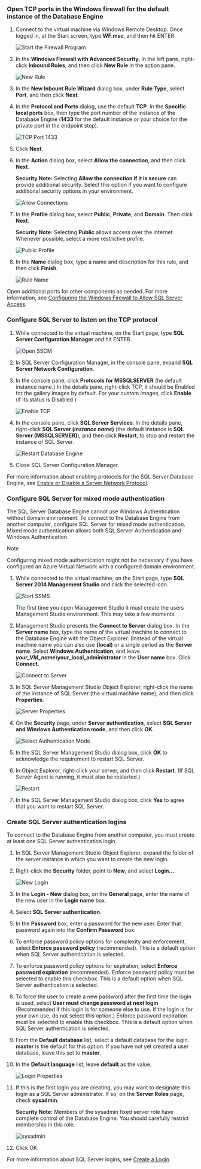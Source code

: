 ### Open TCP ports in the Windows firewall for the default instance of the Database Engine
1. Connect to the virtual machine via Windows Remote Desktop. Once logged in, at the Start screen, type **WF.msc**, and then hit ENTER. 

    ![Start the Firewall Program](./media/virtual-machines-sql-server-connection-steps/12Open-WF.png)

2. In the **Windows Firewall with Advanced Security**, in the left pane, right-click **Inbound Rules**, and then click **New Rule** in the action pane.

    ![New Rule](./media/virtual-machines-sql-server-connection-steps/13New-FW-Rule.png)

3. In the **New Inbount Rule Wizard** dialog box, under **Rule Type**, select **Port**, and then click **Next**.

4. In the **Protocol and Ports** dialog, use the default **TCP**. In the **Specific local ports** box, then type the port number of the instance of the Database Engine (**1433** for the default instance or your choice for the private port in the endpoint step). 

    ![TCP Port 1433](./media/virtual-machines-sql-server-connection-steps/14Port-1433.png)

5. Click **Next**.

6. In the **Action** dialog box, select **Allow the connection**, and then click **Next**.

    **Security Note:** Selecting **Allow the connection if it is secure** can provide additional security. Select this option if you want to configure additional security options in your environment.

    ![Allow Connections](./media/virtual-machines-sql-server-connection-steps/15Allow-Connection.png)

7. In the **Profile** dialog box, select **Public**, **Private**, and **Domain**. Then click **Next**. 

    **Security Note:**  Selecting **Public** allows access over the internet. Whenever possible, select a more restrictive profile.

    ![Public Profile](./media/virtual-machines-sql-server-connection-steps/16Public-Private-Domain-Profile.png)

8. In the **Name** dialog box, type a name and description for this rule, and then click **Finish**.

    ![Rule Name](./media/virtual-machines-sql-server-connection-steps/17Rule-Name.png)


Open additional ports for other components as needed. For more information, see [Configuring the Windows Firewall to Allow SQL Server Access](http://msdn.microsoft.com/library/cc646023.aspx).

### Configure SQL Server to listen on the TCP protocol
1. While connected to the virtual machine, on the Start page, type **SQL Server Configuration Manager** and hit ENTER.

    ![Open SSCM](./media/virtual-machines-sql-server-connection-steps/9Click-SSCM.png)

2. In SQL Server Configuration Manager, in the console pane, expand **SQL Server Network Configuration**.

3. In the console pane, click **Protocols for MSSQLSERVER** (he default instance name.) In the details pane, right-click TCP, it should be Enabled for the gallery images by default. For your custom images, click **Enable** (if its status is Disabled.)

    ![Enable TCP](./media/virtual-machines-sql-server-connection-steps/10Enable-TCP.png)

4. In the console pane, click **SQL Server Services**. In the details pane, right-click **SQL Server (*instance name*)** (the default instance is **SQL Server (MSSQLSERVER)**), and then click **Restart**, to stop and restart the instance of SQL Server. 

    ![Restart Database Engine](./media/virtual-machines-sql-server-connection-steps/11Restart.png)

5. Close SQL Server Configuration Manager.


For more information about enabling protocols for the SQL Server Database Engine, see [Enable or Disable a Server Network Protocol](http://msdn.microsoft.com/library/ms191294.aspx).

### Configure SQL Server for mixed mode authentication
The SQL Server Database Engine cannot use Windows Authentication without domain environment. To connect to the Database Engine from another computer, configure SQL Server for mixed mode authentication. Mixed mode authentication allows both SQL Server Authentication and Windows Authentication.

> [!NOTE]
> Configuring mixed mode authentication might not be necessary if you have configured an Azure Virtual Network with a configured domain environment.
> 
> 
1. While connected to the virtual machine, on the Start page, type **SQL Server 2014 Management Studio** and click the selected icon.

    ![Start SSMS](./media/virtual-machines-sql-server-connection-steps/18Start-SSMS.png)

    The first time you open Management Studio it must create the users Management Studio environment. This may take a few moments.

2. Management Studio presents the **Connect to Server** dialog box. In the **Server name** box, type the name of the virtual machine to connect to the Database Engine  with the Object Explorer. (Instead of the virtual machine name you can also use **(local)** or a single period as the **Server name**. Select **Windows Authentication**, and leave ***your_VM_name*\your_local_administrator** in the **User name** box. Click **Connect**.

    ![Connect to Server](./media/virtual-machines-sql-server-connection-steps/19Connect-to-Server.png)

3. In SQL Server Management Studio Object Explorer, right-click the name of the instance of SQL Server (the virtual machine name), and then click **Properties**.

    ![Server Properties](./media/virtual-machines-sql-server-connection-steps/20Server-Properties.png)

4. On the **Security** page, under **Server authentication**, select **SQL Server and Windows Authentication mode**, and then click **OK**.

    ![Select Authentication Mode](./media/virtual-machines-sql-server-connection-steps/21Mixed-Mode.png)

5. In the SQL Server Management Studio dialog box, click **OK** to acknowledge the requirement to restart SQL Server.

6. In Object Explorer, right-click your server, and then click **Restart**. (If SQL Server Agent is running, it must also be restarted.)

    ![Restart](./media/virtual-machines-sql-server-connection-steps/22Restart2.png)

7. In the SQL Server Management Studio dialog box, click **Yes** to agree that you want to restart SQL Server.


### Create SQL Server authentication logins
To connect to the Database Engine from another computer, you must create at least one SQL Server authentication login.

1. In SQL Server Management Studio Object Explorer, expand the folder of the server instance in which you want to create the new login.

2. Right-click the **Security** folder, point to **New**, and select **Login...**.

    ![New Login](./media/virtual-machines-sql-server-connection-steps/23New-Login.png)

3. In the **Login - New** dialog box, on the **General** page, enter the name of the new user in the **Login name** box.

4. Select **SQL Server authentication**.

5. In the **Password** box, enter a password for the new user. Enter that password again into the **Confirm Password** box.

6. To enforce password policy options for complexity and enforcement, select **Enforce password policy** (recommended). This is a default option when SQL Server authentication is selected.

7. To enforce password policy options for expiration, select **Enforce password expiration** (recommended). Enforce password policy must be selected to enable this checkbox. This is a default option when SQL Server authentication is selected.

8. To force the user to create a new password after the first time the login is used, select **User must change password at next login** (Recommended if this login is for someone else to use. If the login is for your own use, do not select this option.) Enforce password expiration must be selected to enable this checkbox. This is a default option when SQL Server authentication is selected. 

9. From the **Default database** list, select a default database for the login. **master** is the default for this option. If you have not yet created a user database, leave this set to **master**.

10. In the **Default language** list, leave **default** as the value.

    ![Login Properties](./media/virtual-machines-sql-server-connection-steps/24Test-Login.png)

11. If this is the first login you are creating, you may want to designate this login as a SQL Server administrator. If so, on the **Server Roles** page, check **sysadmin**. 

    **Security Note:** Members of the sysadmin fixed server role have complete control of the Database Engine. You should carefully restrict membership in this role.

    ![sysadmin](./media/virtual-machines-sql-server-connection-steps/25sysadmin.png)

12. Click OK.


For more information about SQL Server logins, see [Create a Login](http://msdn.microsoft.com/library/aa337562.aspx).

